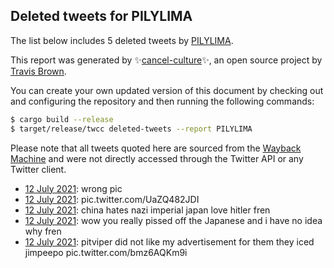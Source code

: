 ## Deleted tweets for PILYLIMA

The list below includes 5 deleted tweets by
[PILYLIMA](https://twitter.com/PILYLIMA).



This report was generated by ✨[cancel-culture](https://github.com/travisbrown/cancel-culture)✨,
an open source project by [Travis Brown](https://twitter.com/travisbrown).

You can create your own updated version of this document by checking out and configuring the
repository and then running the following commands:

```bash
$ cargo build --release
$ target/release/twcc deleted-tweets --report PILYLIMA
```

Please note that all tweets quoted here are sourced from the
[Wayback Machine](https://web.archive.org) and were not directly accessed through the Twitter API or
any Twitter client.

* [12 July 2021](https://web.archive.org/web/20210712163940/https://twitter.com/PILYLIMA/status/1414625457316663296): wrong pic <!--1414625478221078528-->
* [12 July 2021](https://web.archive.org/web/20210712163940/https://twitter.com/PILYLIMA/status/1414625457316663296): pic.twitter.com/UaZQ482JDI <!--1414625457316663296-->
* [12 July 2021](https://web.archive.org/web/20210712163132/https://twitter.com/PILYLIMA/status/1414623430914183170): china hates nazi imperial japan love hitler fren <!--1414623430914183170-->
* [12 July 2021](https://web.archive.org/web/20210712162816/https://twitter.com/PILYLIMA/status/1414622604833419264): wow you really pissed off the Japanese and i have no idea why fren <!--1414622604833419264-->
* [12 July 2021](https://web.archive.org/web/20210712160749/https://twitter.com/PILYLIMA/status/1414617474897649676): pitviper did not like my advertisement for them they iced jimpeepo pic.twitter.com/bmz6AQKm9i <!--1414617474897649676-->
